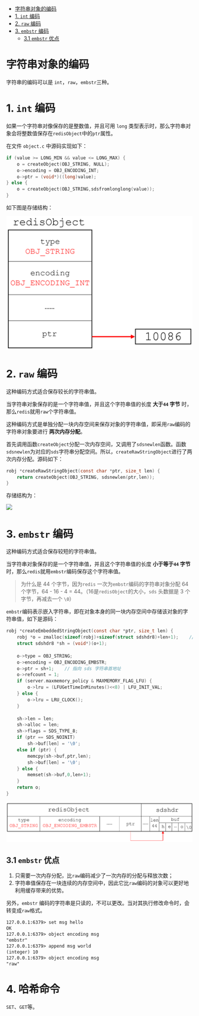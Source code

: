 - [字符串对象的编码](#字符串对象的编码)
- [1. `int` 编码](#1-int-编码)
- [2. `raw` 编码](#2-raw-编码)
- [3. `embstr` 编码](#3-embstr-编码)
  - [3.1 `embstr` 优点](#31-embstr-优点)
# 字符串对象的编码

字符串的编码可以是 `int`，`raw`，`embstr`三种。

# 1. `int` 编码

如果一个字符串对像保存的是整数值，并且可用 `long` 类型表示时，那么字符串对象会将整数值保存在`redisObject`中的`ptr`属性。

在文件 `object.c` 中源码实现如下：

```c
if (value >= LONG_MIN && value <= LONG_MAX) {
    o = createObject(OBJ_STRING, NULL);
    o->encoding = OBJ_ENCODING_INT;
    o->ptr = (void*)((long)value);
} else {
    o = createObject(OBJ_STRING,sdsfromlonglong(value));
}
```

如下图是存储结构：

![](../pics/str_int.png)

# 2. `raw` 编码

这种编码方式适合保存较长的字符串值。

当字符串对象保存的是一个字符串值，并且这个字符串值的长度 **大于`44` 字节** 时，那么`redis`就用`raw`个字符串值。

这种编码方式是单独分配一块内存空间来保存对象的字符串值，即采用`raw`编码的字符串对象要进行 **两次内存分配**。

首先调用函数`createObject`分配一次内存空间，又调用了`sdsnewlen`函数。函数`sdsnewlen`为对应的`sds`字符串分配空间。所以，`createRawStringObject`进行了两次内存分配。源码如下：

```c
robj *createRawStringObject(const char *ptr, size_t len) {
    return createObject(OBJ_STRING, sdsnewlen(ptr,len));
}
```

存储结构为：

![](../pics/str_raw.png)

# 3. `embstr` 编码

这种编码方式适合保存较短的字符串值。

当字符串对象保存的是一个字符串值，并且这个字符串值的长度 **小于等于`44` 字节** 时，那么`redis`就用`embstr`编码保存这个字符串值。

> 为什么是 44 个字节，因为`redis` 一次为`embstr`编码的字符串对象分配 64 个字节，64 - 16 - 4 = 44。（16是`redisObject`的大小，`sds` 头数据是 3 个字节，再减去一个 `\0`）

`embstr`编码表示嵌入字符串，即在对象本身的同一块内存空间中存储该对象的字符串值，如下是源码：

```c
robj *createEmbeddedStringObject(const char *ptr, size_t len) {
    robj *o = zmalloc(sizeof(robj)+sizeof(struct sdshdr8)+len+1);    // 一次分配一块连续的内存
    struct sdshdr8 *sh = (void*)(o+1);

    o->type = OBJ_STRING;
    o->encoding = OBJ_ENCODING_EMBSTR;
    o->ptr = sh+1;    // 指向 sds 字符串首地址
    o->refcount = 1;
    if (server.maxmemory_policy & MAXMEMORY_FLAG_LFU) {
        o->lru = (LFUGetTimeInMinutes()<<8) | LFU_INIT_VAL;
    } else {
        o->lru = LRU_CLOCK();
    }

    sh->len = len;
    sh->alloc = len;
    sh->flags = SDS_TYPE_8;
    if (ptr == SDS_NOINIT)
        sh->buf[len] = '\0';
    else if (ptr) {
        memcpy(sh->buf,ptr,len);
        sh->buf[len] = '\0';
    } else {
        memset(sh->buf,0,len+1);
    }
    return o;
}
```

![](../pics/str_emb.png)

## 3.1 `embstr` 优点

1. 只需要一次内存分配，比`raw`编码减少了一次内存的分配与释放次数；
2. 字符串值保存在一块连续的内存空间中，因此它比`raw`编码的对象可以更好地利用缓存带来的优势。

另外，`embstr` 编码的字符串是只读的，不可以更改。当对其执行修改命令时，会转变成`raw`格式。

```shell
127.0.0.1:6379> set msg hello
OK
127.0.0.1:6379> object encoding msg
"embstr"
127.0.0.1:6379> append msg world
(integer) 10
127.0.0.1:6379> object encoding msg
"raw"

```

# 4. 哈希命令

`SET`、`GET`等。
